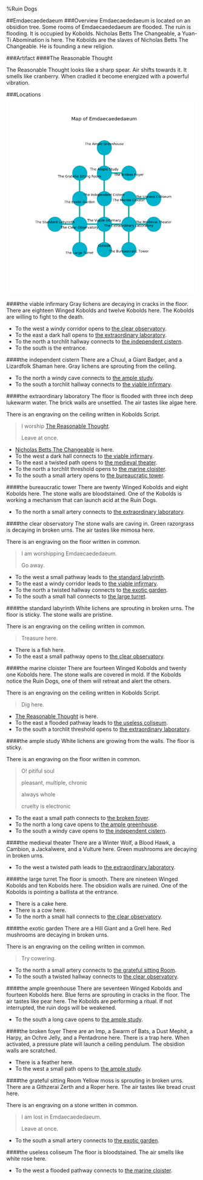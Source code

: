 %Ruin Dogs

##Emdaecaededaeum
###Overview
Emdaecaededaeum is located on an obsidion tree. Some rooms of Emdaecaededaeum are flooded. The ruin is flooding. It is occupied by Kobolds. <a name="Nicholas-Betts-The-Changeable"></a>Nicholas Betts The Changeable, a Yuan-Ti Abomination is here. The Kobolds are the slaves of Nicholas Betts The Changeable. He  is founding a new religion. 



###Artifact
####<a name="The-Reasonable-Thought"></a>The Reasonable Thought


The Reasonable Thought looks like a sharp spear. Air shifts towards it. It smells like cranberry. When cradled it become energized with a powerful vibration. 





###Locations


![](../v2/images/Emdaecaededaeum.png)

####<a name="the-viable-infirmary"></a>the viable infirmary
Gray lichens are decaying in cracks in the floor. There are eighteen Winged Kobolds and twelve Kobolds here. The Kobolds are willing to fight to the death. 



* To the west a windy corridor opens to [the clear observatory](#the-clear-observatory).
* To the east a dark hall opens to [the extraordinary laboratory](#the-extraordinary-laboratory).
* To the north a torchlit hallway connects to [the independent cistern](#the-independent-cistern).
* To the south is the entrance.


####<a name="the-independent-cistern"></a>the independent cistern
There are a Chuul, a Giant Badger, and a Lizardfolk Shaman here. Gray lichens are sprouting from the ceiling. 



* To the north a windy cave connects to [the ample study](#the-ample-study).
* To the south a torchlit hallway connects to [the viable infirmary](#the-viable-infirmary).


####<a name="the-extraordinary-laboratory"></a>the extraordinary laboratory
The floor is flooded with three inch deep lukewarm water. The brick walls are unsettled. The air tastes like algae here. 

There is an engraving on the ceiling written in Kobolds Script. 

> I worship [The Reasonable Thought](#The-Reasonable-Thought).
>
> Leave at once.
>


* [Nicholas Betts The Changeable](#Nicholas-Betts-The-Changeable) is here.
* To the west a dark hall connects to [the viable infirmary](#the-viable-infirmary).
* To the east a twisted path opens to [the medieval theater](#the-medieval-theater).
* To the north a torchlit threshold opens to [the marine cloister](#the-marine-cloister).
* To the south a small artery opens to [the bureaucratic tower](#the-bureaucratic-tower).


####<a name="the-bureaucratic-tower"></a>the bureaucratic tower
There are twenty Winged Kobolds and eight Kobolds here. The stone walls are bloodstained. One of the Kobolds is working a mechanism that can launch acid at the Ruin Dogs. 



* To the north a small artery connects to [the extraordinary laboratory](#the-extraordinary-laboratory).


####<a name="the-clear-observatory"></a>the clear observatory
The stone walls are caving in. Green razorgrass is decaying in broken urns. The air tastes like mimosa here. 

There is an engraving on the floor written in common. 

> I am worshipping Emdaecaededaeum.
>
> Go away.
>


* To the west a small pathway leads to [the standard labyrinth](#the-standard-labyrinth).
* To the east a windy corridor leads to [the viable infirmary](#the-viable-infirmary).
* To the north a twisted hallway connects to [the exotic garden](#the-exotic-garden).
* To the south a small hall connects to [the large turret](#the-large-turret).


####<a name="the-standard-labyrinth"></a>the standard labyrinth
White lichens are sprouting in broken urns. The floor is sticky. The stone walls are pristine. 

There is an engraving on the ceiling written in common. 

> Treasure here.
>


* There is a fish here.
* To the east a small pathway opens to [the clear observatory](#the-clear-observatory).


####<a name="the-marine-cloister"></a>the marine cloister
There are fourteen Winged Kobolds and twenty one Kobolds here. The stone walls are covered in mold. If the Kobolds notice the Ruin Dogs, one of them will retreat and alert the others. 

There is an engraving on the ceiling written in Kobolds Script. 

> Dig here.
>


* [The Reasonable Thought](#The-Reasonable-Thought) is here.
* To the east a flooded pathway leads to [the useless coliseum](#the-useless-coliseum).
* To the south a torchlit threshold opens to [the extraordinary laboratory](#the-extraordinary-laboratory).


####<a name="the-ample-study"></a>the ample study
White lichens are growing from the walls. The floor is sticky. 

There is an engraving on the floor written in common. 

> O! pitiful soul
>
> pleasant, multiple, chronic
>
> always whole
>
> cruelty is electronic
>


* To the east a small path connects to [the broken foyer](#the-broken-foyer).
* To the north a long cave opens to [the ample greenhouse](#the-ample-greenhouse).
* To the south a windy cave opens to [the independent cistern](#the-independent-cistern).


####<a name="the-medieval-theater"></a>the medieval theater
There are a Winter Wolf, a Blood Hawk, a Cambion, a Jackalwere, and a Vulture here. Green mushrooms are decaying in broken urns. 



* To the west a twisted path leads to [the extraordinary laboratory](#the-extraordinary-laboratory).


####<a name="the-large-turret"></a>the large turret
The floor is smooth. There are nineteen Winged Kobolds and ten Kobolds here. The obsidion walls are ruined. One of the Kobolds is pointing a ballista at the entrance. 



* There is a cake here.
* There is a cow here.
* To the north a small hall connects to [the clear observatory](#the-clear-observatory).


####<a name="the-exotic-garden"></a>the exotic garden
There are a Hill Giant and a Grell here. Red mushrooms are decaying in broken urns. 

There is an engraving on the ceiling written in common. 

> Try cowering.
>


* To the north a small artery connects to [the grateful sitting Room](#the-grateful-sitting-Room).
* To the south a twisted hallway connects to [the clear observatory](#the-clear-observatory).


####<a name="the-ample-greenhouse"></a>the ample greenhouse
There are seventeen Winged Kobolds and fourteen Kobolds here. Blue ferns are sprouting in cracks in the floor. The air tastes like pear here. The Kobolds are performing a ritual. If not interrupted, the ruin dogs will be weakened. 



* To the south a long cave opens to [the ample study](#the-ample-study).


####<a name="the-broken-foyer"></a>the broken foyer
There are an Imp, a Swarm of Bats, a Dust Mephit, a Harpy, an Ochre Jelly, and a Pentadrone here. There is a trap here. When activated, a pressure plate will launch a ceiling pendulum. The obsidion walls are scratched. 



* There is a feather here.
* To the west a small path opens to [the ample study](#the-ample-study).


####<a name="the-grateful-sitting-Room"></a>the grateful sitting Room
Yellow moss is sprouting in broken urns. There are a Githzerai Zerth and a Roper here. The air tastes like bread crust here. 

There is an engraving on a stone written in common. 

> I am lost in Emdaecaededaeum.
>
> Leave at once.
>


* To the south a small artery connects to [the exotic garden](#the-exotic-garden).


####<a name="the-useless-coliseum"></a>the useless coliseum
The floor is bloodstained. The air smells like white rose here. 



* To the west a flooded pathway connects to [the marine cloister](#the-marine-cloister).


